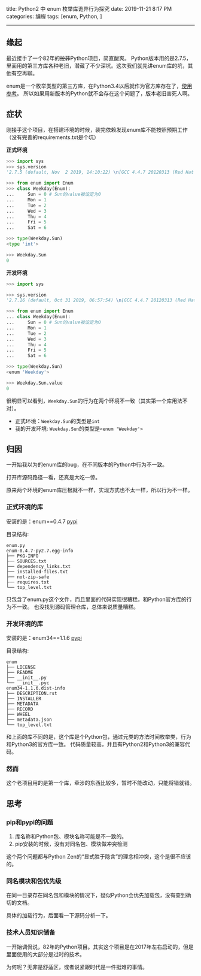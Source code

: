 title: Python2 中 enum 枚举库诡异行为探究
date: 2019-11-21 8:17 PM
categories: 编程
tags: [enum, Python, ]

---

## 缘起
最近接手了一个82年的~~拉菲~~Python项目，简直酸爽。
Python版本用的是2.7.5，里面用的第三方库各种老旧，潜藏了不少深坑。这次我们就先讲enum库的坑，其他有空再聊。

enum是一个枚举类型的第三方库，在Python3.4以后就作为官方库存在了，[使用参考](https://www.liaoxuefeng.com/wiki/1016959663602400/1017595944503424)。
所以如果用新版本的Python就不会存在这个问题了，版本老旧害死人啊。

<!--more-->

## 症状
刚接手这个项目，在搭建环境的时候，装完依赖发现enum库不能按照预期工作（没有完善的requirements.txt是个坑）

**正式环境**
```python
>>> import sys
>>> sys.version
'2.7.5 (default, Nov  2 2019, 14:10:22) \n[GCC 4.4.7 20120313 (Red Hat 4.4.7-23)]'

>>> from enum import Enum
>>> class Weekday(Enum):
...     Sun = 0 # Sun的value被设定为0
...     Mon = 1
...     Tue = 2
...     Wed = 3
...     Thu = 4
...     Fri = 5
...     Sat = 6

>>> type(Weekday.Sun)
<type 'int'>

>>> Weekday.Sun
0
```

**开发环境**

```python
>>> import sys 

>>> sys.version 
'2.7.16 (default, Oct 31 2019, 06:57:54) \n[GCC 4.4.7 20120313 (Red Hat 4.4.7-23)]'

>>> from enum import Enum                                                                                                         
... class Weekday(Enum):
...     Sun = 0 # Sun的value被设定为0
...     Mon = 1
...     Tue = 2
...     Wed = 3
...     Thu = 4
...     Fri = 5
...     Sat = 6

>>> type(Weekday.Sun) 
<enum 'Weekday'>

>>> Weekday.Sun.value
0
```

很明显可以看到，`Weekday.Sun`的行为在两个环境不一致（其实第一个库用法不对）。
- 正式环境：`Weekday.Sun`的类型是`int`
- 我的开发环境: `Weekday.Sun`的类型是`<enum 'Weekday'>`

## 归因
一开始我以为的enum库的bug，在不同版本的Python中行为不一致。

打开库源码路径一看，还真是大吃一惊。

原来两个环境的enum库压根就不一样，实现方式也不太一样，所以行为不一样。

### 正式环境的库
安装的是：enum==0.4.7 [pypi](https://pypi.org/project/enum/)

目录结构:
```
enum.py
enum-0.4.7-py2.7.egg-info
├── PKG-INFO
├── SOURCES.txt
├── dependency_links.txt
├── installed-files.txt
├── not-zip-safe
├── requires.txt
└── top_level.txt
```

只包含了enum.py这个文件，而且里面的代码实现很糟糕，和Python官方库的行为不一致。
也没找到源码管理仓库，总体来说质量糟糕。

### 开发环境的库
安装的是：enum34==1.1.6 [pypi](https://pypi.org/project/enum34/)

目录结构:
```
enum
├── LICENSE
├── README
├── __init__.py
└── __init__.pyc
enum34-1.1.6.dist-info
├── DESCRIPTION.rst
├── INSTALLER
├── METADATA
├── RECORD
├── WHEEL
├── metadata.json
└── top_level.txt
```

和上面的库不同的是，这个库是个Python包，通过元类的方法时间枚举类，行为和Python3的官方库一致。
代码质量较高，并且有Python2和Python3的兼容代码。

### 然而
这个老项目用的是第一个库，牵涉的东西比较多，暂时不能改动，只能将错就错。

## 思考
### pip和pypi的问题
1. 库名称和Python包、模块名称可能是不一致的。
2. pip安装的时候，没有对同名包、模块做冲突检测

这个两个问题都与Python Zen的“显式胜于隐含”的理念相冲突，这个是很不应该的。

### 同名模块和包优先级
在同一目录存在同名包和模块的情况下，疑似Python会优先加载包，没有查到确切的文档。

具体的加载行为，后面看一下源码分析一下。

### 技术人员知识储备
一开始调侃说，82年的Python项目。其实这个项目是在2017年左右启动的，但是里面使用的大部分是过时的技术。

为何呢？无非是舒适区，或者说紧跟时代是一件挺难的事情。